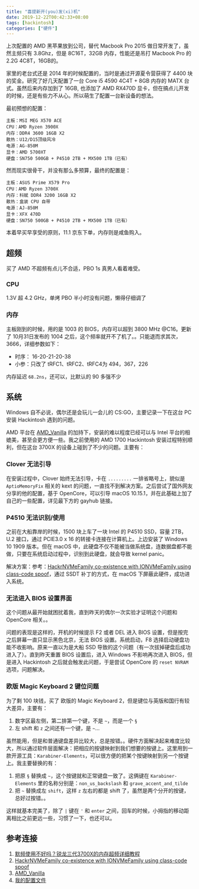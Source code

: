 ```yaml
--- 
title: "喜提新开(you)发(xi)机"
date: 2019-12-22T00:42:33+08:00
tags: [hackintosh]
categories: ["硬件"]
---
```


上次配置的 AMD 黑苹果放到公司，替代 Macbook Pro 2015 做日常开发了，虽然主频只有 3.8Ghz，但是 8C16T，32GB 内存，性能还是吊打 Macbook Pro 的 2.2G 4C8T，16GB的。

家里的老台式还是 2014 年的时候配置的，当时是通过开源夏令营获得了 4400 块的奖金。研究了好几天配置了一台 Core i5 4590 4C4T + 8GB 内存的 MATX 台式。虽然后来内存加到了 16GB, 也添加了 AMD RX470D 显卡，但在搞点儿开发的时候，还是有些力不从心。所以萌生了配置一台新设备的想法。

<!--more-->

最初预想的配置：

```
主板：MSI MEG X570 ACE
CPU：AMD Ryzen 3900X  
内存：DDR4 3600 16GB X2
散热：U12/D15顶级风冷
电源：AG-850M
显卡：AMD 5700XT
硬盘：SN750 500GB + P4510 2TB + MX500 1TB（已有）
```

然而现实很骨干，并没有那么多预算，最终的配置是：

```
主板：ASUS Prime X579 Pro
CPU：AMD Ryzen 3700X  
内存：科赋 DDR4 3200 16GB X2
散热：盒装 CPU 自带
电源：AJ-850M
显卡：XFX 470D
硬盘：SN750 500GB + P4510 2TB + MX500 1TB（已有）
```

本着早买早享受的原则，11.1 京东下单，内存则是咸鱼购入。

## 超频
买了 AMD 不超频有点儿不合适，PBO 1s 真男人看着难受。

### CPU
1.3V 超 4.2 GHz，单烤 PBO 半小时没有问题，懒得仔细调了

### 内存
主板刚到的时候，用的是 1003 的 BIOS，内存可以超到 3800 MHz @C16。更新了 10月31日发布的 1004 之后，这个频率就开不了机了。。只能退而求其次，3666，详细参数如下：

* 时序： 16-20-21-20-38
* 小参：只改了 tRFC1、tRFC2、tRFC4为 494，367，226

内存延迟 `68.2ns`，还可以，比默认的 90 多强不少

## 系统
Windows 自不必说，偶尔还是会玩儿一会儿的 CS:GO，主要记录一下在这台 PC 安装 Hackintosh 遇到的问题。

AMD 平台在 [AMD_Vanilla](https://github.com/AMD-OSX/AMD_Vanilla) 的加持下，安装的难以程度已经可以与 Intel 平台的相媲美，甚至会更方便一些。我之前使用的 AMD 1700 Hackintosh 安装过程特别顺利，但在这台 3700X 的设备上碰到了不少的问题。主要有：

### Clover 无法引导
在安装过程中，Clover 始终无法引导，卡在 `.........` 一排省略号上，貌似是 `AptioMemoryFix` 相关的 kext 的问题，一直找不到解决方案。之后尝试了国外网友分享的他的配置，基于 OpenCore，可以引导 macOS 10.15.1，并在此基础上加了自己的一些配置，详见最下方的 gayhub 链接。

### P4510 无法识别/使用
之前在大船靠岸的时候，1500 块上车了一块 Intel 的 P4510 SSD，容量 2TB，U.2 接口，通过 PCIE3.0 x 16 的转接卡连接在计算机上。上边安装了 Windows 10 1909 版本。但在 macOS 中，此硬盘不仅不能被当做系统盘，连数据盘都不能做，只要在系统启动过程中，识别到此硬盘，就会导致 kernel panic。

解决方案：参考：[HackrNVMeFamily co-existence with IONVMeFamily using class-code spoof](tonymacx86.com/threads/guide-hackrnvmefamily-co-existence-with-ionvmefamily-using-class-code-spoof.210316/)，通过 SSDT 补丁的方式，在 macOS 下屏蔽此硬件，成功进入系统。

### 无法进入 BIOS 设置界面
这个问题从最开始就困扰着我，直到昨天的偶尔一次实验才证明这个问题和 OpenCore 相关。。

问题的表现是这样的，开机的时候提示 F2 或者 DEL 进入 BIOS 设置，但是按完之后屏幕一直只显示黑色北京，无法 BIOS 设置。系统启动，F8 选择启动硬盘功能不收影响。原来一直以为是大船 SSD 导致的这个问题（有一次拔掉硬盘后成功进入了）。直到昨天重置 BIOS 设置后，进入 Windows 不影响再次进入 BIOS，但是进入 Hackintosh 之后就会触发此问题，于是尝试 OpenCore 的 `reset NVRAM` 选项，问题解决。

### 欧版 Magic Keyboard 2 键位问题
为了剩 100 块钱，买了 欧版的 Magic Keyboard 2，但是键位与英版和国行有较大差异，主要有：

1. 数字区最左侧，第二排第一个键，不是 `~`，而是一个 `§`
2. 左 shift 和 `z` 之间还有一个键，是 `~`...

虽然能用，但是和普通键盘差异比较大，总是按错。。硬件方面解决起来难度比较大，所以通过软件层面解决：把相应的按键映射到我们想要的按键上。这里用到一款开源工具：`Karabiner-Elements`，可以很方便的把某个按键映射到另一个按键上。我主要替换的有：

1. 把原 `§` 替换成 `~`，这个按键就和正常键盘一致了。这俩键在 `Karabiner-Elements` 里的名称分别是：`non_us_backslash` 和 `grave_accent_and_tilde`
2. 把 `~` 替换成左 `shift`，这样 `z` 左右的都是 shift 了，虽然是两个分开的按键，总好过按错。。

这样就基本完美了，除了 `|` 键在 `'` 和 `enter` 之间，回车的时候，小拇指的移动距离相比之前更远一些，习惯了一下，也还可以。


## 参考连接
1. [默频使用不好吗？锐龙三代3700X的内存超频详细教程](https://post.smzdm.com/p/a99ve07e/)
2. [HackrNVMeFamily co-existence with IONVMeFamily using class-code spoof](tonymacx86.com/threads/guide-hackrnvmefamily-co-existence-with-ionvmefamily-using-class-code-spoof.210316/)
3. [AMD_Vanilla](https://github.com/AMD-OSX/AMD_Vanilla)
4. [我的配置文件](https://github.com/tylinux/hackintosh-ASUS-X570-Prime-Plus-3700x)
